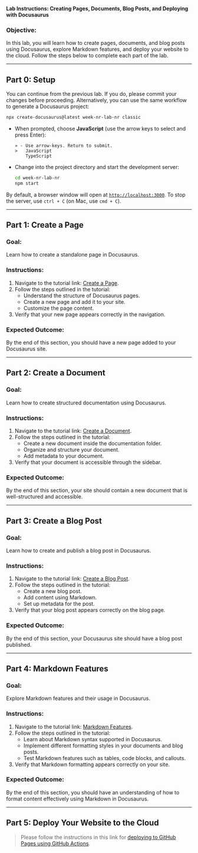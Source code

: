 **Lab Instructions: Creating Pages, Documents, Blog Posts, and Deploying with Docusaurus**

### **Objective:**

In this lab, you will learn how to create pages, documents, and blog posts using Docusaurus, explore Markdown features, and deploy your website to the cloud. Follow the steps below to complete each part of the lab.

---

## **Part 0: Setup** 

You can continue from the previous lab. If you do, please commit your changes before proceeding. Alternatively, you can use the same workflow to generate a Docusaurus project:

```sh
npx create-docusaurus@latest week-nr-lab-nr classic
```

- When prompted, choose **JavaScript** (use the arrow keys to select and press Enter):
   ```
   » - Use arrow-keys. Return to submit.
   >   JavaScript
       TypeScript
   ```

- Change into the project directory and start the development server:
   ```sh
   cd week-nr-lab-nr 
   npm start   
   ```

By default, a browser window will open at [`http://localhost:3000`](http://localhost:3000). To stop the server, use `ctrl + C` (on Mac, use `cmd + C`).


---

## **Part 1: Create a Page**

### **Goal:**
Learn how to create a standalone page in Docusaurus.

### **Instructions:**
1. Navigate to the tutorial link: [Create a Page](https://tutorial.docusaurus.io/docs/tutorial-basics/create-a-page).
2. Follow the steps outlined in the tutorial:
   - Understand the structure of Docusaurus pages.
   - Create a new page and add it to your site.
   - Customize the page content.
3. Verify that your new page appears correctly in the navigation.

### **Expected Outcome:**
By the end of this section, you should have a new page added to your Docusaurus site.

---

## **Part 2: Create a Document**

### **Goal:**

Learn how to create structured documentation using Docusaurus.

### **Instructions:**

1. Navigate to the tutorial link: [Create a Document](https://tutorial.docusaurus.io/docs/tutorial-basics/create-a-document).
2. Follow the steps outlined in the tutorial:
   - Create a new document inside the documentation folder.
   - Organize and structure your document.
   - Add metadata to your document.
3. Verify that your document is accessible through the sidebar.

### **Expected Outcome:**

By the end of this section, your site should contain a new document that is well-structured and accessible.

---

## **Part 3: Create a Blog Post**

### **Goal:**

Learn how to create and publish a blog post in Docusaurus.

### **Instructions:**

1. Navigate to the tutorial link: [Create a Blog Post](https://tutorial.docusaurus.io/docs/tutorial-basics/create-a-blog-post).
2. Follow the steps outlined in the tutorial:
   - Create a new blog post.
   - Add content using Markdown.
   - Set up metadata for the post.
3. Verify that your blog post appears correctly on the blog page.

### **Expected Outcome:**

By the end of this section, your Docusaurus site should have a blog post published.

---

## **Part 4: Markdown Features**

### **Goal:**

Explore Markdown features and their usage in Docusaurus.

### **Instructions:**

1. Navigate to the tutorial link: [Markdown Features](https://tutorial.docusaurus.io/docs/tutorial-basics/markdown-features).
2. Follow the steps outlined in the tutorial:
   - Learn about Markdown syntax supported in Docusaurus.
   - Implement different formatting styles in your documents and blog posts.
   - Test Markdown features such as tables, code blocks, and callouts.
3. Verify that Markdown formatting appears correctly on your site.

### **Expected Outcome:**

By the end of this section, you should have an understanding of how to format content effectively using Markdown in Docusaurus.

---

## **Part 5: Deploy Your Website to the Cloud**

> Please follow the instructions in this link for [deploying to GitHub Pages using GitHub Actions](./github-actions.md).
